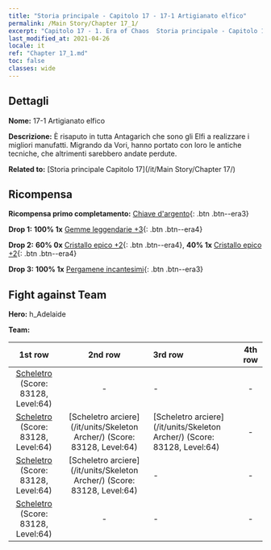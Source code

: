 ```yaml
---
title: "Storia principale - Capitolo 17 - 17-1 Artigianato elfico"
permalink: /Main Story/Chapter 17_1/
excerpt: "Capitolo 17 - 1. Era of Chaos  Storia principale - Capitolo 17_1. 17-1 Artigianato elfico"
last_modified_at: 2021-04-26
locale: it
ref: "Chapter 17_1.md"
toc: false
classes: wide
---
```


## Dettagli

 **Nome:** 17-1 Artigianato elfico

 **Descrizione:** È risaputo in tutta Antagarich che sono gli Elfi a realizzare i migliori manufatti. Migrando da Vori, hanno portato con loro le antiche tecniche, che altrimenti sarebbero andate perdute.

 **Related to:** [Storia principale Capitolo 17](/it/Main Story/Chapter 17/)

## Ricompensa

 **Ricompensa primo completamento:** [Chiave d'argento](/ItemsIT/con_693/){: .btn .btn--era3}

 **Drop 1:** **100% 1x** [Gemme leggendarie +3](/ItemsIT/mat_58/){: .btn .btn--era4}

 **Drop 2:** **60% 0x** [Cristallo epico +2](/ItemsIT/mat_52/){: .btn .btn--era4}, **40% 1x** [Cristallo epico +2](/ItemsIT/mat_52/){: .btn .btn--era4}

 **Drop 3:** **100% 1x** [Pergamene incantesimi](/ItemsIT/con_694/){: .btn .btn--era3}


## Fight against Team
 **Hero:** h_Adelaide

 **Team:**


  | 1st row | 2nd row | 3rd row | 4th row |
  |:----:|:----:|:----|:----:|
  | [Scheletro](/it/units/Skeleton/) (Score: 83128, Level:64)  | - | - | - |
  | [Scheletro](/it/units/Skeleton/) (Score: 83128, Level:64)  | [Scheletro arciere](/it/units/Skeleton Archer/) (Score: 83128, Level:64)  | [Scheletro arciere](/it/units/Skeleton Archer/) (Score: 83128, Level:64)  | - |
  | [Scheletro](/it/units/Skeleton/) (Score: 83128, Level:64)  | [Scheletro arciere](/it/units/Skeleton Archer/) (Score: 83128, Level:64)  | - | - |
  | [Scheletro](/it/units/Skeleton/) (Score: 83128, Level:64)  | - | - | - |


